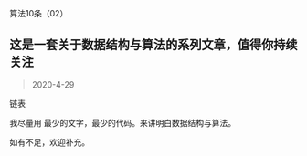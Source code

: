 算法10条（02）
## 这是一套关于数据结构与算法的系列文章，值得你持续关注
> 2020-4-29 

链表

我尽量用 最少的文字，最少的代码。来讲明白数据结构与算法。



如有不足，欢迎补充。
